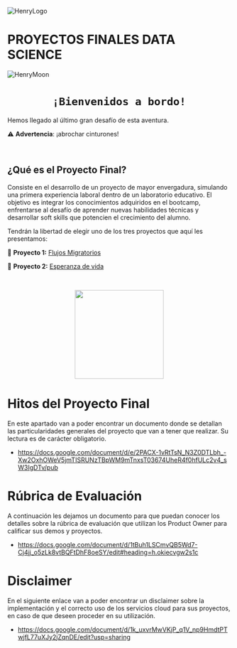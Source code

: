 ![HenryLogo](https://d31uz8lwfmyn8g.cloudfront.net/Assets/logo-henry-white-lg.png)

# **PROYECTOS FINALES DATA SCIENCE**

![HenryMoon](https://blog.soyhenry.com/content/images/size/w2000/2022/01/Currcula-Henry.png)


# <h1 align="center">**`¡Bienvenidos a bordo!`**</h1>

Hemos llegado al último gran desafío de esta aventura.

⚠️ **Advertencia**: ¡abrochar cinturones! 

</br>

## **¿Qué es el Proyecto Final?**

Consiste en el desarrollo de un proyecto de mayor envergadura, simulando una primera experiencia laboral dentro de un laboratorio educativo. El objetivo es integrar los conocimientos adquiridos en el bootcamp, enfrentarse al desafío de aprender nuevas habilidades técnicas y desarrollar soft skills que potencien el crecimiento del alumno.

Tendrán la libertad de elegir uno de los tres proyectos que aquí les presentamos:

🚀 **Proyecto 1:** [Flujos Migratorios](https://github.com/soyHenry/PF_DS/blob/PART-TIME/Proyectos/flujos_migratorios.md)

🚀 **Proyecto 2:** [Esperanza de vida](https://github.com/soyHenry/PF_DS/blob/PART-TIME/Proyectos/esperanza_vida.md)


</br> <p align="center"> <img src= "https://media.giphy.com/media/N6YkmfQBeEEjLDcoDl/giphy.gif" height="200"> </p>

# Hitos del Proyecto Final
En este apartado van a poder encontrar un documento donde se detallan las particularidades generales del proyecto que van a tener que realizar. Su lectura es de carácter obligatorio.
- https://docs.google.com/document/d/e/2PACX-1vRtTsN_N3Z0DTLbh_-Xw2OxhOWeV5jmTISRUNzTBpWM9mTnxsT03674UheR4f0hfULc2v4_sW3IgDTv/pub 

# Rúbrica de Evaluación
A continuación les dejamos un documento para que puedan conocer los detalles sobre la rúbrica de evaluación que utilizan los Product Owner para calificar sus demos y proyectos. 
- https://docs.google.com/document/d/1tBuh1LSCmvQB5Wd7-Cj4jj_o5zLk8vtBQFtDhF8oeSY/edit#heading=h.okiecvgw2s1c

# Disclaimer
En el siguiente enlace van a poder encontrar un disclaimer sobre la implementación y el correcto uso de los servicios cloud para sus proyectos, en caso de que deseen proceder en su utilización.
- https://docs.google.com/document/d/1k_uxvrMwVKjP_q1V_np9HmdtPTwjfL77uXJy2jZqnDE/edit?usp=sharing 
